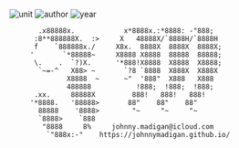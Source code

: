 ![unit](https://img.shields.io/badge/IFB104-Building%20IT%20Systems-ff69b4?style=plastic)
![author](https://img.shields.io/badge/Author-Johnny%20Madigan-yellow?style=plastic)
![year](https://img.shields.io/badge/Year-2019-lightgrey?style=plastic)

           .x88888x.            x*8888x.:*8888: -"888;
          :8**888888X.  :>     X   48888X/`8888H/`8888H
          f    `888888x./     X8x.  8888X  8888X  8888X;
         '       `*88888~     X8888 X8888  88888  88888;
          \.    .  `?)X.      '*888!X8888  X8888  X8888;
           `~=-^   X88> ~       `?8 `8888  X888X  X888X
                  X8888  ~      ~"  '888"  X888   X888
                  488888           !888;  !888;  !888;
          .xx.     88888X         888!   888!   888!
         '*8888.   '88888>       88"    88"    88"
           88888    '8888>        "~     "~     "~
           `8888>    `888                           
            "8888     8%     johnny.madigan@icloud.com
             `"888x:-"    https://johnnymadigan.github.io/
